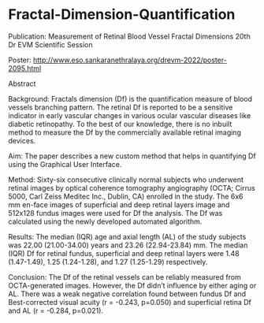 # Fractal-Dimension-Quantification


Publication:
Measurement of Retinal Blood Vessel Fractal Dimensions 
20th Dr EVM Scientific Session

Poster: http://www.eso.sankaranethralaya.org/drevm-2022/poster-2095.html

Abstract

Background: Fractals dimension (Df) is the quantification measure of blood vessels branching pattern. The retinal Df is reported to be a sensitive indicator in early vascular changes in various ocular vascular diseases like diabetic retinopathy. To the best of our knowledge, there is no inbuilt method to measure the Df by the commercially available retinal imaging devices.

Aim: The paper describes a new custom method that helps in quantifying Df using the Graphical User Interface.

Method: Sixty-six consecutive clinically normal subjects who underwent retinal images by optical coherence tomography angiography (OCTA; Cirrus 5000, Carl Zeiss Meditec Inc., Dublin, CA) enrolled in the study. The 6x6 mm en-face images of superficial and deep retinal layers image and 512x128 fundus images were used for Df the analysis. The Df was calculated using the newly developed automated algorithm. 

Results: The median (IQR) age and axial length (AL) of the study subjects was 22.00 (21.00-34.00) years and 23.26 (22.94-23.84) mm. The median (IQR) Df for retinal fundus, superficial and deep retinal layers were 1.48 (1.47-1.49), 1.25 (1.24-1.28), and 1.27 (1.25-1.29) respectively. 

Conclusion: The Df of the retinal vessels can be reliably measured from OCTA-generated images. However, the Df didn’t influence by either aging or AL. There was a weak negative correlation found between fundus Df and Best-corrected visual acuity (r = -0.243, p=0.050) and superficial retina Df and AL (r = -0.284, p=0.021).


